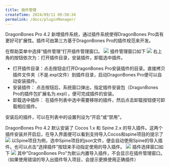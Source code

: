 ```yaml
---
title: 插件管理
createTime: 2024/09/11 09:50:34
permalink: /docs/pluginManager/
---
```

DragonBones Pro 4.2 新增插件系统，通过插件系统使得DragonBones Pro具有更好可扩展性。插件可由第三方基于DragonBones Pro的插件规范来开发。

在帮助菜单中选择“插件管理”打开插件管理窗口。
![](5603c12d92c3c.png)
插件管理窗口如下
![](56176f5e50be3.png)
右上角的按钮依次为：打开插件目录，安装插件，卸载选中插件。
- 打开插件目录：点击按钮会打开DragonBones Pro安装插件的目录。直接拷贝插件文件夹（不是.expl文件）到插件目录，启动DragonBones Pro便可以自动安装插件。
- 安装插件： 点击按钮后，系统窗口弹出，指定插件安装包（DragonBones Pro的插件包扩展名为.expl），便可完成插件的安装。
- 卸载选中插件： 在插件列表中选中需要移除的插件，然后点击卸载按钮便可卸载相应插件。

安装后的插件，可以在列表中的设置列设为“开启”或“禁用”。

DragonBones Pro 4.2 默认安装了 Cocos 1.x 和 Spine 2.x 的导入插件。这两个插件安装并开启后，在导入界面便可以看到支持导入Cocos和spine项目的提示了
![](5603c18967fbb.png)
以Spine项目为例，选中Spine项目的json文件，便会自动使用Spine的导入插件。也可以点击“选择插件”按钮来手动指定使用的导入插件。
![](5603c1a853a5d.png)
插件选择窗口如下
![](5603c1cd3c8f7.png)
其中"DragonBones Pro"为默认内置导入插件，不会显示在插件管理窗口。（如果使用错误的导入出插件导入项目，会提示更换使用正确插件）